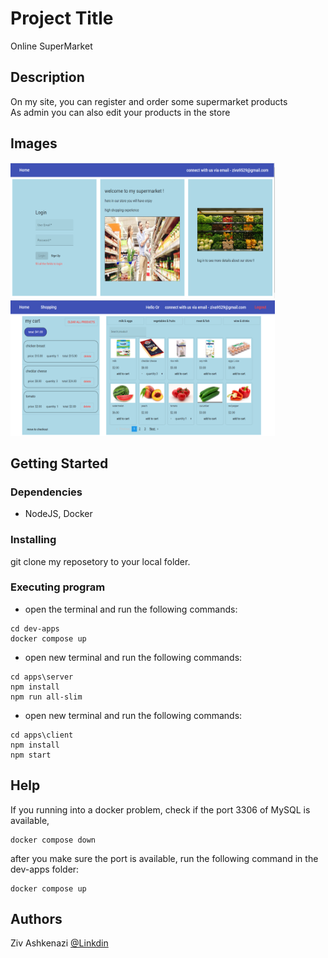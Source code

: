 # Project Title

Online SuperMarket

## Description

On my site, you can register and order some supermarket products<br>
As admin you can also edit your products in the store

## Images

<img src="./apps/images/shopping_1.png" width="423" height="217"> <img src="./apps/images/shopping_2.png" width="423" height="217">

<!-- ![Alt text](./apps/images/shopping_1.png?raw=true ) -->
<!-- ![Alt text](./apps/images/shopping_2.png?raw=true ) -->



## Getting Started

### Dependencies

* NodeJS, Docker

### Installing

git clone my reposetory to your local folder.

### Executing program

* open the terminal and run the following commands:
```
cd dev-apps
docker compose up
```
* open new terminal and run the following commands:
```
cd apps\server
npm install
npm run all-slim
```
* open new terminal and run the following commands:
```
cd apps\client
npm install
npm start
```

## Help

If you running into a docker problem, check if the port 3306 of MySQL is available,
```
docker compose down 
```
after you make sure the port is available, run the following command in the dev-apps folder: 
```
docker compose up 
```

## Authors

Ziv Ashkenazi 
[@Linkdin](https://www.linkedin.com/in/ziv-ashkenazi/)
